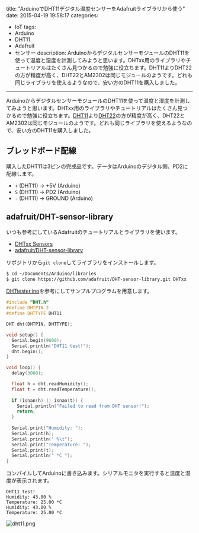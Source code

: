 title: "ArduinoでDHT11デジタル温度センサーをAdafruitライブラリから使う"
date: 2015-04-19 19:58:17
categories:
 - IoT
tags:
 - Arduino
 - DHT11
 - Adafruit
 - センサー
description: ArduinoからデジタルセンサーモジュールのDHT11を使って温度と湿度を計測してみようと思います。DHTxx用のライブラリやチュートリアルはたくさん見つかるので勉強に役立ちます。DHT11よりDHT22の方が精度が高く、DHT22とAM2302は同じモジュールのようです。どれも同じライブラリを使えるようなので、安い方のDHT11を購入しました。
---

ArduinoからデジタルセンサーモジュールのDHT11を使って温度と湿度を計測してみようと思います。DHTxx用のライブラリやチュートリアルはたくさん見つかるので勉強に役立ちます。[DHT11](http://www.aitendo.com/product/10186)より[DHT22](http://akizukidenshi.com/catalog/g/gM-07002/)の方が精度が高く、DHT22とAM2302は同じモジュールのようです。どれも同じライブラリを使えるようなので、安い方のDHT11を購入しました。


<!-- more -->

## ブレッドボード配線

購入したDHT11は3ピンの完成品です。データはArduinoのデジタル側、PD2に配線します。

* `+` (DHT11) -> +5V (Arduino)
* `S` (DHT11) -> PD2 (Arduino)
* `-` (DHT11) -> GROUND (Arduino)

## adafruit/DHT-sensor-library

いつも参考にしているAdafruitのチュートリアルとライブラリを使います。

* [DHTxx Sensors](https://learn.adafruit.com/dht?view=all)
* [adafruit/DHT-sensor-library](https://github.com/adafruit/DHT-sensor-library)

リポジトリから`git clone`してライブラリをインストールします。

``` bash
$ cd ~/Documents/Arduino/libraries
$ git clone https://github.com/adafruit/DHT-sensor-library.git DHTxx
```

[DHTtester.ino](https://github.com/adafruit/DHT-sensor-library/blob/master/examples/DHTtester/DHTtester.ino)を参考にしてサンプルプログラムを用意します。

```cpp ~/Documents/Arduino/DHTxx/DHTxx.ino
#include "DHT.h"
#define DHTPIN 2
#define DHTTYPE DHT11

DHT dht(DHTPIN, DHTTYPE);

void setup() {
  Serial.begin(9600); 
  Serial.println("DHT11 test!"); 
  dht.begin();
}

void loop() {
  delay(3000);

  float h = dht.readHumidity();
  float t = dht.readTemperature();
 
  if (isnan(h) || isnan(t)) {
    Serial.println("Failed to read from DHT sensor!");
    return;
  }
  
  Serial.print("Humidity: "); 
  Serial.print(h);
  Serial.println(" %\t");
  Serial.print("Temperature: "); 
  Serial.print(t);
  Serial.println(" *C ");
}
```

コンパイルしてArduinoに書き込みます。シリアルモニタを実行すると温度と湿度が表示されます。

```
DHT11 test!
Humidity: 43.00 %	
Temperature: 25.00 *C 
Humidity: 43.00 %	
Temperature: 25.00 *C 
```

![dht11.png](/2015/04/19/arduino-adafruit-dht-sensor-library/dht11.png)